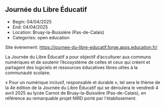 ## Journée du Libre Éducatif

- Begin: 04/04/2025
- End: 04/04/2025
- Location: Bruay-la-Buissière (Pas-de-Calais)
- Categories: open education

Site évènement: https://journee-du-libre-educatif.forge.apps.education.fr/

La Journée du Libre Éducatif a pour objectif d’acculturer aux communs numériques et de soutenir l’écosystème de celles
et ceux qui créent et partagent des logiciels et ressources éducatives libres utiles à la communauté scolaire.

« Pour un numérique inclusif, responsable et durable », tel sera le thème de la 4e édition de la Journée du Libre
Éducatif qui se déroulera le vendredi 4 avril 2025 au lycée Carnot de Bruay-la-Buissière
(Pas-de-Calais), en référence au remarquable projet NIRD porté par l'établissement.
